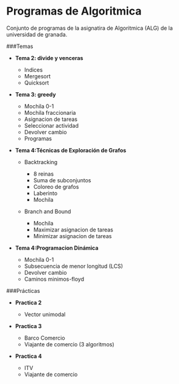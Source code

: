 Programas de Algoritmica
========================
Conjunto de programas  de la asignatira de Algoritmica (ALG) de la universidad de granada.

###Temas

* **Tema 2: divide y venceras**
  * Indices
  * Mergesort	
  * Quicksort
* **Tema 3: greedy**
  * Mochila 0-1
  * Mochila fraccionaria
  * Asignacion de tareas
  * Seleccionar actividad
  * Devolver cambio
  * Programas

* **Tema 4:Técnicas de Exploración de Grafos**
  * Backtracking
    * 8 reinas
    * Suma de subconjuntos
    * Coloreo de grafos
    * Laberinto
    * Mochila

  * Branch and Bound 
    * Mochila
    * Maximizar asignacion de tareas
    * Minimizar asignacion de tareas

* **Tema 4:Programacion Dinámica**
   * Mochila 0-1
   * Subsecuencia de menor longitud (LCS)
   * Devolver cambio
   * Caminos minimos-floyd

###Prácticas

* **Practica 2**
  * Vector unimodal

* **Practica 3**
  * Barco Comercio
  * Viajante de comercio (3 algoritmos)

* **Practica 4**
  * ITV
  * Viajante de comercio
		
